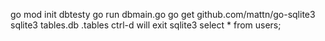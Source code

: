 
  
go mod init dbtesty
go run dbmain.go
go get github.com/mattn/go-sqlite3
sqlite3 tables.db
.tables
ctrl-d will exit sqlite3
select * from users;




